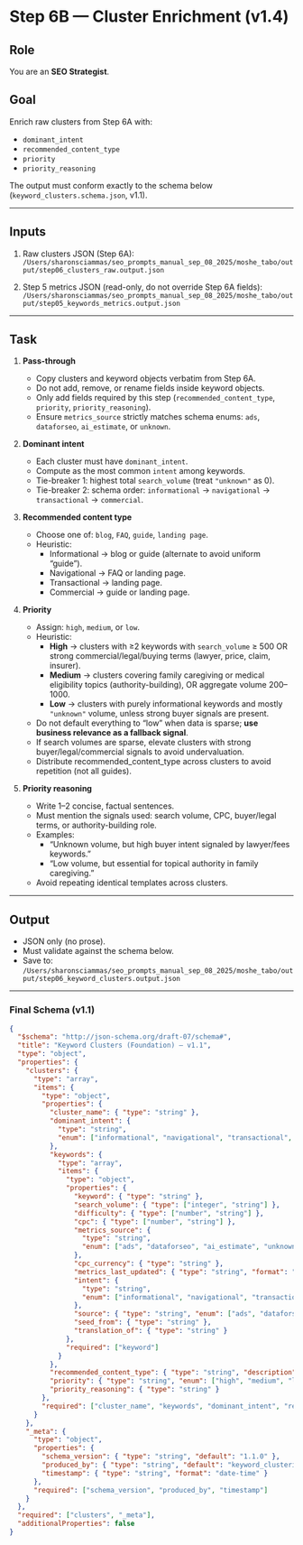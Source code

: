 # Step 6B — Cluster Enrichment (v1.4)

## Role  
You are an **SEO Strategist**.

## Goal  
Enrich raw clusters from Step 6A with:  
- `dominant_intent`  
- `recommended_content_type`  
- `priority`  
- `priority_reasoning`  

The output must conform exactly to the schema below (`keyword_clusters.schema.json`, v1.1).

---

## Inputs  
1. Raw clusters JSON (Step 6A):  
   `/Users/sharonsciammas/seo_prompts_manual_sep_08_2025/moshe_tabo/output/step06_clusters_raw.output.json`  

2. Step 5 metrics JSON (read-only, do not override Step 6A fields):  
   `/Users/sharonsciammas/seo_prompts_manual_sep_08_2025/moshe_tabo/output/step05_keywords_metrics.output.json`  

---

## Task  

1. **Pass-through**  
   - Copy clusters and keyword objects verbatim from Step 6A.  
   - Do not add, remove, or rename fields inside keyword objects.  
   - Only add fields required by this step (`recommended_content_type`, `priority`, `priority_reasoning`).  
   - Ensure `metrics_source` strictly matches schema enums: `ads`, `dataforseo`, `ai_estimate`, or `unknown`.

2. **Dominant intent**  
   - Each cluster must have `dominant_intent`.  
   - Compute as the most common `intent` among keywords.  
   - Tie-breaker 1: highest total `search_volume` (treat `"unknown"` as 0).  
   - Tie-breaker 2: schema order: `informational` → `navigational` → `transactional` → `commercial`.  

3. **Recommended content type**  
   - Choose one of: `blog`, `FAQ`, `guide`, `landing page`.  
   - Heuristic:  
     - Informational → blog or guide (alternate to avoid uniform “guide”).  
     - Navigational → FAQ or landing page.  
     - Transactional → landing page.  
     - Commercial → guide or landing page.  

4. **Priority**  
   - Assign: `high`, `medium`, or `low`.  
   - Heuristic:  
     - **High** → clusters with ≥2 keywords with `search_volume` ≥ 500 OR strong commercial/legal/buying terms (lawyer, price, claim, insurer).  
     - **Medium** → clusters covering family caregiving or medical eligibility topics (authority-building), OR aggregate volume 200–1000.  
     - **Low** → clusters with purely informational keywords and mostly `"unknown"` volume, unless strong buyer signals are present.  
   - Do not default everything to “low” when data is sparse; **use business relevance as a fallback signal**.  
   - If search volumes are sparse, elevate clusters with strong buyer/legal/commercial signals to avoid undervaluation.  
   - Distribute recommended_content_type across clusters to avoid repetition (not all guides).

5. **Priority reasoning**  
   - Write 1–2 concise, factual sentences.  
   - Must mention the signals used: search volume, CPC, buyer/legal terms, or authority-building role.  
   - Examples:  
     - “Unknown volume, but high buyer intent signaled by lawyer/fees keywords.”  
     - “Low volume, but essential for topical authority in family caregiving.”  
   - Avoid repeating identical templates across clusters.

---

## Output  
- JSON only (no prose).  
- Must validate against the schema below.  
- Save to:  
  `/Users/sharonsciammas/seo_prompts_manual_sep_08_2025/moshe_tabo/output/step06_keyword_clusters.output.json`  

---

### Final Schema (v1.1)  

```json
{
  "$schema": "http://json-schema.org/draft-07/schema#",
  "title": "Keyword Clusters (Foundation) — v1.1",
  "type": "object",
  "properties": {
    "clusters": {
      "type": "array",
      "items": {
        "type": "object",
        "properties": {
          "cluster_name": { "type": "string" },
          "dominant_intent": {
            "type": "string",
            "enum": ["informational", "navigational", "transactional", "commercial"]
          },
          "keywords": {
            "type": "array",
            "items": {
              "type": "object",
              "properties": {
                "keyword": { "type": "string" },
                "search_volume": { "type": ["integer", "string"] },
                "difficulty": { "type": ["number", "string"] },
                "cpc": { "type": ["number", "string"] },
                "metrics_source": {
                  "type": "string",
                  "enum": ["ads", "dataforseo", "ai_estimate", "unknown"]
                },
                "cpc_currency": { "type": "string" },
                "metrics_last_updated": { "type": "string", "format": "date-time" },
                "intent": {
                  "type": "string",
                  "enum": ["informational", "navigational", "transactional", "commercial"]
                },
                "source": { "type": "string", "enum": ["ads", "dataforseo", "ai", "translation"] },
                "seed_from": { "type": "string" },
                "translation_of": { "type": "string" }
              },
              "required": ["keyword"]
            }
          },
          "recommended_content_type": { "type": "string", "description": "blog, FAQ, landing page, guide" },
          "priority": { "type": "string", "enum": ["high", "medium", "low"] },
          "priority_reasoning": { "type": "string" }
        },
        "required": ["cluster_name", "keywords", "dominant_intent", "recommended_content_type", "priority", "priority_reasoning"]
      }
    },
    "_meta": {
      "type": "object",
      "properties": {
        "schema_version": { "type": "string", "default": "1.1.0" },
        "produced_by": { "type": "string", "default": "keyword_clustering" },
        "timestamp": { "type": "string", "format": "date-time" }
      },
      "required": ["schema_version", "produced_by", "timestamp"]
    }
  },
  "required": ["clusters", "_meta"],
  "additionalProperties": false
}
```